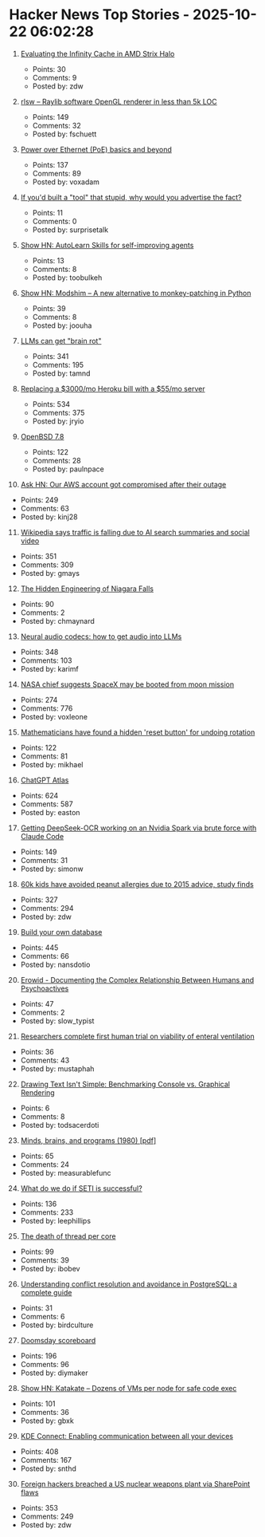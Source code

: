 # Hacker News Top Stories - 2025-10-22 06:02:28

1. [Evaluating the Infinity Cache in AMD Strix Halo](https://chipsandcheese.com/p/evaluating-the-infinity-cache-in)
   - Points: 30
   - Comments: 9
   - Posted by: zdw

2. [rlsw – Raylib software OpenGL renderer in less than 5k LOC](https://github.com/raysan5/raylib/blob/master/src/external/rlsw.h)
   - Points: 149
   - Comments: 32
   - Posted by: fschuett

3. [Power over Ethernet (PoE) basics and beyond](https://www.edn.com/poe-basics-and-beyond-what-every-engineer-should-know/)
   - Points: 137
   - Comments: 89
   - Posted by: voxadam

4. [If you'd built a "tool" that stupid, why would you advertise the fact?](https://svpow.com/2025/10/13/if-youd-built-a-tool-that-stupid-why-would-you-advertise-the-fact/)
   - Points: 11
   - Comments: 0
   - Posted by: surprisetalk

5. [Show HN: AutoLearn Skills for self-improving agents](https://www.autolearn.dev)
   - Points: 13
   - Comments: 8
   - Posted by: toobulkeh

6. [Show HN: Modshim – A new alternative to monkey-patching in Python](https://github.com/joouha/modshim)
   - Points: 39
   - Comments: 8
   - Posted by: joouha

7. [LLMs can get "brain rot"](https://llm-brain-rot.github.io/)
   - Points: 341
   - Comments: 195
   - Posted by: tamnd

8. [Replacing a $3000/mo Heroku bill with a $55/mo server](https://disco.cloud/blog/how-idealistorg-replaced-a-3000mo-heroku-bill-with-a-55-server/)
   - Points: 534
   - Comments: 375
   - Posted by: jryio

9. [OpenBSD 7.8](https://cdn.openbsd.org/pub/OpenBSD/7.8/ANNOUNCEMENT)
   - Points: 122
   - Comments: 28
   - Posted by: paulnpace

10. [Ask HN: Our AWS account got compromised after their outage](undefined)
   - Points: 249
   - Comments: 63
   - Posted by: kinj28

11. [Wikipedia says traffic is falling due to AI search summaries and social video](https://techcrunch.com/2025/10/18/wikipedia-says-traffic-is-falling-due-to-ai-search-summaries-and-social-video/)
   - Points: 351
   - Comments: 309
   - Posted by: gmays

12. [The Hidden Engineering of Niagara Falls](https://practical.engineering/blog/2025/10/21/the-hidden-engineering-of-niagara-falls)
   - Points: 90
   - Comments: 2
   - Posted by: chmaynard

13. [Neural audio codecs: how to get audio into LLMs](https://kyutai.org/next/codec-explainer)
   - Points: 348
   - Comments: 103
   - Posted by: karimf

14. [NASA chief suggests SpaceX may be booted from moon mission](https://www.cnn.com/2025/10/20/science/nasa-spacex-moon-landing-contract-sean-duffy)
   - Points: 274
   - Comments: 776
   - Posted by: voxleone

15. [Mathematicians have found a hidden 'reset button' for undoing rotation](https://www.newscientist.com/article/2499647-mathematicians-have-found-a-hidden-reset-button-for-undoing-rotation/)
   - Points: 122
   - Comments: 81
   - Posted by: mikhael

16. [ChatGPT Atlas](https://chatgpt.com/atlas)
   - Points: 624
   - Comments: 587
   - Posted by: easton

17. [Getting DeepSeek-OCR working on an Nvidia Spark via brute force with Claude Code](https://simonwillison.net/2025/Oct/20/deepseek-ocr-claude-code/)
   - Points: 149
   - Comments: 31
   - Posted by: simonw

18. [60k kids have avoided peanut allergies due to 2015 advice, study finds](https://www.cbsnews.com/news/peanut-allergies-60000-kids-avoided-2015-advice/)
   - Points: 327
   - Comments: 294
   - Posted by: zdw

19. [Build your own database](https://www.nan.fyi/database)
   - Points: 445
   - Comments: 66
   - Posted by: nansdotio

20. [Erowid - Documenting the Complex Relationship Between Humans and Psychoactives](https://www.erowid.org)
   - Points: 47
   - Comments: 2
   - Posted by: slow_typist

21. [Researchers complete first human trial on viability of enteral ventilation](https://newatlas.com/disease/butt-breathing-ignobel-prize/)
   - Points: 36
   - Comments: 43
   - Posted by: mustaphah

22. [Drawing Text Isn't Simple: Benchmarking Console vs. Graphical Rendering](https://cv.co.hu/csabi/drawing-text-performance-graphical-vs-console.html)
   - Points: 6
   - Comments: 8
   - Posted by: todsacerdoti

23. [Minds, brains, and programs (1980) [pdf]](https://home.csulb.edu/~cwallis/382/readings/482/searle.minds.brains.programs.bbs.1980.pdf)
   - Points: 65
   - Comments: 24
   - Posted by: measurablefunc

24. [What do we do if SETI is successful?](https://www.universetoday.com/articles/what-do-we-do-if-seti-is-successful)
   - Points: 136
   - Comments: 233
   - Posted by: leephillips

25. [The death of thread per core](https://buttondown.com/jaffray/archive/the-death-of-thread-per-core/)
   - Points: 99
   - Comments: 39
   - Posted by: ibobev

26. [Understanding conflict resolution and avoidance in PostgreSQL: a complete guide](https://www.pgedge.com/blog/living-on-the-edge)
   - Points: 31
   - Comments: 6
   - Posted by: birdculture

27. [Doomsday scoreboard](https://doomsday.march1studios.com/)
   - Points: 196
   - Comments: 96
   - Posted by: diymaker

28. [Show HN: Katakate – Dozens of VMs per node for safe code exec](https://github.com/Katakate/k7)
   - Points: 101
   - Comments: 36
   - Posted by: gbxk

29. [KDE Connect: Enabling communication between all your devices](https://community.kde.org/KDEConnect)
   - Points: 408
   - Comments: 167
   - Posted by: snthd

30. [Foreign hackers breached a US nuclear weapons plant via SharePoint flaws](https://www.csoonline.com/article/4074962/foreign-hackers-breached-a-us-nuclear-weapons-plant-via-sharepoint-flaws.html)
   - Points: 353
   - Comments: 249
   - Posted by: zdw

